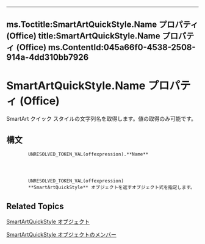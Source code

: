 

---
ms.Toctitle:SmartArtQuickStyle.Name プロパティ (Office)
title:SmartArtQuickStyle.Name プロパティ (Office)
ms.ContentId:045a66f0-4538-2508-914a-4dd310bb7926
---
# SmartArtQuickStyle.Name プロパティ (Office)




SmartArt クイック スタイルの文字列名を取得します。値の取得のみ可能です。

## 構文

            UNRESOLVED_TOKEN_VAL(offexpression).**Name**




            UNRESOLVED_TOKEN_VAL(offexpression)
            **SmartArtQuickStyle** オブジェクトを返すオブジェクト式を指定します。



## Related Topics

[SmartArtQuickStyle オブジェクト](e128920b-7adc-71e2-928b-84285f24d574.md)

[SmartArtQuickStyle オブジェクトのメンバー](9121866b-1308-4024-faa6-fa9254f18dd6.md)




